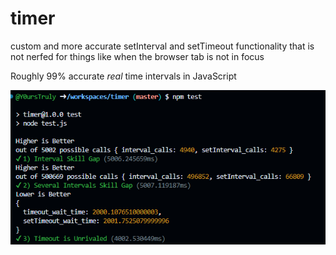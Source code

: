 # timer
custom and more accurate setInterval and setTimeout functionality that is not nerfed for things like when the browser tab is not in focus

Roughly 99% accurate _real_ time intervals in JavaScript

![test result](image.png)